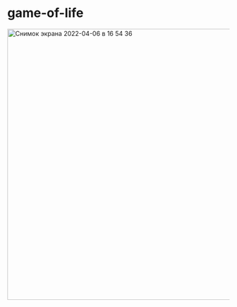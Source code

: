 # game-of-life


<img width="613" alt="Снимок экрана 2022-04-06 в 16 54 36" src="https://user-images.githubusercontent.com/102521781/161963481-3b0ba165-3f94-4223-bd19-24195b27c4de.png">
